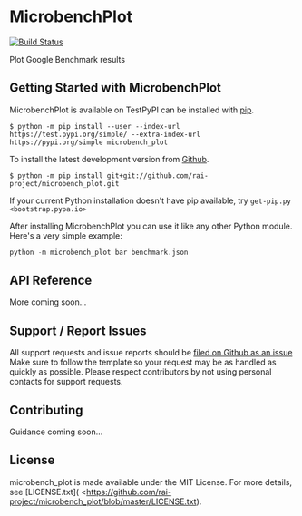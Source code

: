 MicrobenchPlot
=======

[![Build Status](https://travis-ci.com/rai-project/microbench_plot.svg?branch=master)](https://travis-ci.com/rai-project/microbench_plot)

Plot Google Benchmark results

Getting Started with MicrobenchPlot
----------------------------

MicrobenchPlot is available on TestPyPI can be installed with [pip](https://pip.pypa.io).

    $ python -m pip install --user --index-url https://test.pypi.org/simple/ --extra-index-url https://pypi.org/simple microbench_plot

To install the latest development version from [Github](https://github.com/rai-project/microbench_plot).

    $ python -m pip install git+git://github.com/rai-project/microbench_plot.git

If your current Python installation doesn't have pip available, try `get-pip.py <bootstrap.pypa.io>`

After installing MicrobenchPlot you can use it like any other Python module.
Here's a very simple example:

```python
python -m microbench_plot bar benchmark.json
```

API Reference
-------------

More coming soon...

Support / Report Issues
-----------------------

All support requests and issue reports should be
[filed on Github as an issue](https://github.com/rai-project/microbench_plot/issues)
Make sure to follow the template so your request may be as handled as quickly as possible.
Please respect contributors by not using personal contacts for support requests.

Contributing
------------

Guidance coming soon...

License
-------

microbench_plot is made available under the MIT License. For more details, see [LICENSE.txt]( <https://github.com/rai-project/microbench_plot/blob/master/LICENSE.txt).
